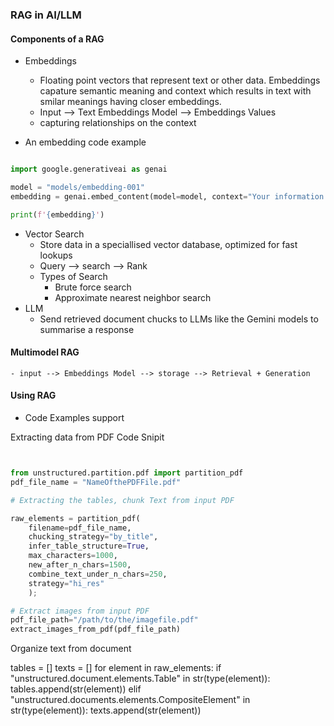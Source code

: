 ### RAG in AI/LLM 

#### Components of a RAG
- Embeddings 
	- Floating point vectors that represent text or other data. Embeddings capature semantic meaning and context which results in text with smilar meanings having closer embeddings.
	- Input --> Text Embeddings Model --> Embeddings Values 
	- capturing relationships on the context

- An embedding code example 
```python

import google.generativeai as genai 

model = "models/embedding-001"
embedding = genai.embed_content(model=model, context="Your information to be embedded")

print(f'{embedding}')
```

- Vector Search 
	- Store data in a speciallised vector database, optimized for fast lookups 
	- Query --> search --> Rank
	- Types of Search
		- Brute force search 
		- Approximate nearest neighbor search
- LLM
	- Send retrieved document chucks to LLMs like the Gemini models to summarise a response


#### Multimodel RAG
	- input --> Embeddings Model --> storage --> Retrieval + Generation



#### Using RAG 
- Code Examples support

Extracting data from PDF Code Snipit 
```python


from unstructured.partition.pdf import partition_pdf
pdf_file_name = "NameOfthePDFFile.pdf"

# Extracting the tables, chunk Text from input PDF 

raw_elements = partition_pdf(
	filename=pdf_file_name,
	chucking_strategy="by_title",
	infer_table_structure=True,
	max_characters=1000,
	new_after_n_chars=1500,
	combine_text_under_n_chars=250,
	strategy="hi_res"
	);

# Extract images from input PDF 
pdf_file_path="/path/to/the/imagefile.pdf"
extract_images_from_pdf(pdf_file_path)

```

Organize text from document

tables = []
texts = []
for element in raw_elements:
	if "unstructured.document.elements.Table" in str(type(element)):
		tables.append(str(element))
	elif "unstructured.documents.elements.CompositeElement" in str(type(element)):
	    texts.append(str(element))
